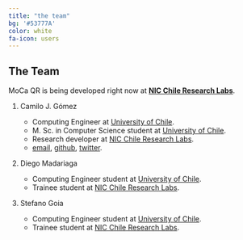 ```yaml
---
title: "the team"
bg: '#53777A'
color: white
fa-icon: users
---
```


## The Team

MoCa QR is being developed right now at [**NIC Chile Research Labs**](http://www.niclabs.cl).

1. Camilo J. Gómez
    - Computing Engineer at [University of Chile](http://dcc.uchile.cl).
    - M. Sc. in Computer Science student at [University of Chile](http://dcc.uchile.cl).
    - Research developer at [NIC Chile Research Labs](http://www.niclabs.cl).
    - [email](mailto:camilo@niclabs.cl), [github](http://www.github.com/CamiloG), [twitter](http://www.twitter.com/milogomez_).

2. Diego Madariaga
	- Computing Engineer student at [University of Chile](http://dcc.uchile.cl).
	- Trainee student at [NIC Chile Research Labs](http://www.niclabs.cl).

3. Stefano Goia
	- Computing Engineer student at [University of Chile](http://dcc.uchile.cl).
	- Trainee student at [NIC Chile Research Labs](http://www.niclabs.cl).